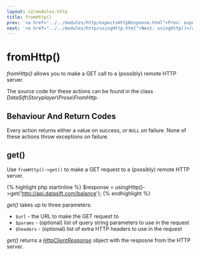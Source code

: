 ```yaml
---
layout: v2/modules-http
title: fromHttp()
prev: '<a href="../../modules/http/expectsHttpResponse.html">Prev: expectsHttpResponse()</a>'
next: '<a href="../../modules/http/usingHttp.html">Next: usingHttp()</a>'
---
```


# fromHttp()

_fromHttp()_ allows you to make a GET call to a (possibly) remote HTTP server.

The source code for these actions can be found in the class _DataSift\Storyplayer\Prose\FromHttp_.

## Behaviour And Return Codes

Every action returns either a value on success, or `NULL` on failure.  None of these actions throw exceptions on failure.

## get()

Use `fromHttp()->get()` to make a GET request to a (possibly) remote HTTP server.

{% highlight php startinline %}
$response = usingHttp()->get('http://api.datasift.com/balance');
{% endhighlight %}

_get()_ takes up to three parameters:

* `$url` - the URL to make the GET request to
* `$params` - (optional) list of query string parameters to use in the request
* `$headers` - (optional) list of extra HTTP headers to use in the request

_get()_ returns a _[HttpClientResponse](HttpClientResponse.html)_ object with the resposne from the HTTP server.